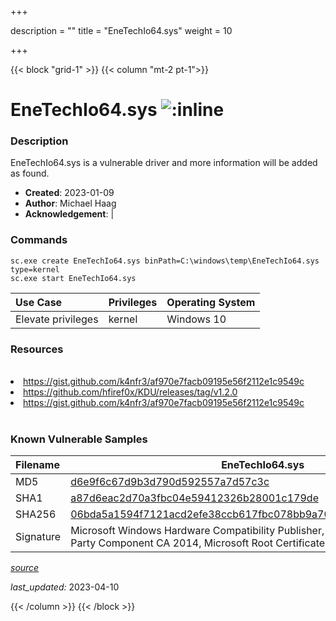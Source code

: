 +++

description = ""
title = "EneTechIo64.sys"
weight = 10

+++


{{< block "grid-1" >}}
{{< column "mt-2 pt-1">}}


# EneTechIo64.sys ![:inline](/images/twitter_verified.png) 


### Description

EneTechIo64.sys is a vulnerable driver and more information will be added as found.

- **Created**: 2023-01-09
- **Author**: Michael Haag
- **Acknowledgement**:  | [](https://twitter.com/)

### Commands

```
sc.exe create EneTechIo64.sys binPath=C:\windows\temp\EneTechIo64.sys type=kernel
sc.exe start EneTechIo64.sys
```

| Use Case | Privileges | Operating System | 
|:---- | ---- | ---- |
| Elevate privileges | kernel | Windows 10 |

### Resources
<br>
<li><a href=" https://gist.github.com/k4nfr3/af970e7facb09195e56f2112e1c9549c"> https://gist.github.com/k4nfr3/af970e7facb09195e56f2112e1c9549c</a></li>
<li><a href="https://github.com/hfiref0x/KDU/releases/tag/v1.2.0">https://github.com/hfiref0x/KDU/releases/tag/v1.2.0</a></li>
<li><a href="https://gist.github.com/k4nfr3/af970e7facb09195e56f2112e1c9549c">https://gist.github.com/k4nfr3/af970e7facb09195e56f2112e1c9549c</a></li>
<br>

### Known Vulnerable Samples

| Filename | EneTechIo64.sys |
|:---- | ---- | 
| MD5 | <a href="https://www.virustotal.com/gui/file/d6e9f6c67d9b3d790d592557a7d57c3c">d6e9f6c67d9b3d790d592557a7d57c3c</a> |
| SHA1 | <a href="https://www.virustotal.com/gui/file/a87d6eac2d70a3fbc04e59412326b28001c179de">a87d6eac2d70a3fbc04e59412326b28001c179de</a> |
| SHA256 | <a href="https://www.virustotal.com/gui/file/06bda5a1594f7121acd2efe38ccb617fbc078bb9a70b665a5f5efd70e3013f50">06bda5a1594f7121acd2efe38ccb617fbc078bb9a70b665a5f5efd70e3013f50</a> |
| Signature | Microsoft Windows Hardware Compatibility Publisher, Microsoft Windows Third Party Component CA 2014, Microsoft Root Certificate Authority 2010   |


[*source*](https://github.com/magicsword-io/LOLDrivers/tree/main/yaml/enetechio64.yaml)

*last_updated:* 2023-04-10








{{< /column >}}
{{< /block >}}

